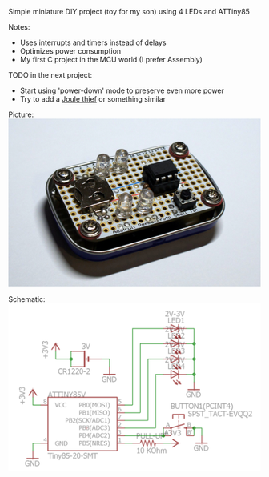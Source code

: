 Simple miniature DIY project (toy for my son) using 4 LEDs and ATTiny85

Notes:
  * Uses interrupts and timers instead of delays
  * Optimizes power consumption
  * My first C project in the MCU world (I prefer Assembly)

TODO in the next project:
  * Start using 'power-down' mode to preserve even more power
  * Try to add a [Joule thief](https://en.wikipedia.org/wiki/Joule_thief) or something similar

Picture:  
![Photo](/_pictures/photo.jpg)

Schematic:  
![Schematic](/_pictures/schema.png)